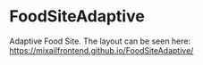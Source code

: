 # FoodSiteAdaptive
Adaptive Food Site.
The layout can be seen here:
https://mixailfrontend.github.io/FoodSiteAdaptive/
